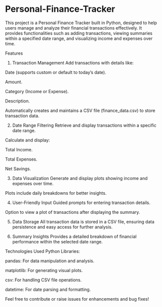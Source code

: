 # Personal-Finance-Tracker
This project is a Personal Finance Tracker built in Python, designed to help users manage and analyze their financial transactions effectively. It provides functionalities such as adding transactions, viewing summaries within a specified date range, and visualizing income and expenses over time.

Features
1. Transaction Management
Add transactions with details like:

Date (supports custom or default to today’s date).

Amount.

Category (Income or Expense).

Description.

Automatically creates and maintains a CSV file (finance_data.csv) to store transaction data.

2. Date Range Filtering
Retrieve and display transactions within a specific date range.

Calculate and display:

Total Income.

Total Expenses.

Net Savings.

3. Data Visualization
Generate and display plots showing income and expenses over time.

Plots include daily breakdowns for better insights.

4. User-Friendly Input
Guided prompts for entering transaction details.

Option to view a plot of transactions after displaying the summary.

5. Data Storage
All transaction data is stored in a CSV file, ensuring data persistence and easy access for further analysis.

6. Summary Insights
Provides a detailed breakdown of financial performance within the selected date range.

Technologies Used
Python Libraries:

pandas: For data manipulation and analysis.

matplotlib: For generating visual plots.

csv: For handling CSV file operations.

datetime: For date parsing and formatting.


Feel free to contribute or raise issues for enhancements and bug fixes!


